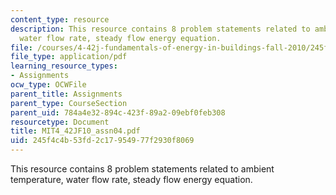 ```yaml
---
content_type: resource
description: This resource contains 8 problem statements related to ambient temperature,
  water flow rate, steady flow energy equation.
file: /courses/4-42j-fundamentals-of-energy-in-buildings-fall-2010/245f4c4b53fd2c17954977f2930f8069_MIT4_42JF10_assn04.pdf
file_type: application/pdf
learning_resource_types:
- Assignments
ocw_type: OCWFile
parent_title: Assignments
parent_type: CourseSection
parent_uid: 784a4e32-894c-423f-89a2-09ebf0feb308
resourcetype: Document
title: MIT4_42JF10_assn04.pdf
uid: 245f4c4b-53fd-2c17-9549-77f2930f8069
---
```

This resource contains 8 problem statements related to ambient temperature, water flow rate, steady flow energy equation.

